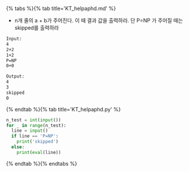 {% tabs %}{% tab title='KT_helpaphd.md' %}

* n개 줄의 a + b가 주어진다. 이 때 결과 값을 출력하라. 단 P=NP 가 주어질 때는 skipped를 출력하라

```txt
Input:
4
2+2
1+2
P=NP
0+0

Output:
4
3
skipped
0
```

{% endtab %}{% tab title='KT_helpaphd.py' %}

```py
n_test = int(input())
for _ in range(n_test):
  line = input()
  if line == 'P=NP':
    print('skipped')
  else:
    print(eval(line))
```

{% endtab %}{% endtabs %}
